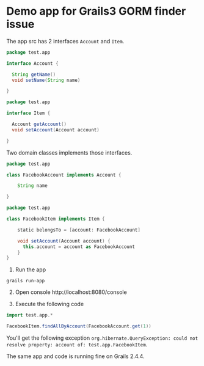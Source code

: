 # Demo app for Grails3 GORM finder issue

The app src has 2 interfaces `Account` and `Item`.

```groovy
package test.app

interface Account {

  String getName()
  void setName(String name)

}
```

```groovy
package test.app

interface Item {

  Account getAccount()
  void setAccount(Account account)

}
```

Two domain classes implements those interfaces.

```groovy
package test.app

class FacebookAccount implements Account {

    String name

}
```

```groovy
package test.app

class FacebookItem implements Item {

    static belongsTo = [account: FacebookAccount]

    void setAccount(Account account) {
      this.account = account as FacebookAccount
    }
}
```


1. Run the app

```
grails run-app
```

2. Open console http://localhost:8080/console

3. Execute the following code

```groovy
import test.app.*

FacebookItem.findAllByAccount(FacebookAccount.get(1))
```

You'll get the following exception `org.hibernate.QueryException: could not resolve property: account of: test.app.FacebookItem`.

The same app and code is running fine on Grails 2.4.4.
